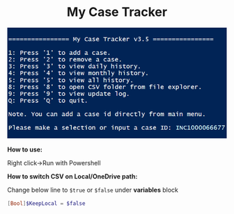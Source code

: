 # <center>My Case Tracker



![image-20230222163235885](./README.assets/image-20230222163235885.png)



**How to use:**

Right click->Run with Powershell





**How to switch CSV on Local/OneDrive path:**

Change below line to `$true` or `$false` under **variables** block

```powershell
[Bool]$KeepLocal = $false
```

